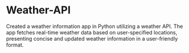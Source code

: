 # Weather-API
Created a weather information app in Python utilizing a weather API. The app fetches real-time weather data based on user-specified locations, presenting concise and updated weather information in a user-friendly format.
